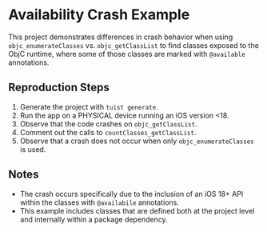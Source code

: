 # Availability Crash Example

This project demonstrates differences in crash behavior when using `objc_enumerateClasses` vs. `objc_getClassList` to find classes exposed to the ObjC runtime, where some of those classes are marked with `@available` annotations.

## Reproduction Steps

1. Generate the project with `tuist generate`.
2. Run the app on a PHYSICAL device running an iOS version <18.
3. Observe that the code crashes on `objc_getClassList`.
4. Comment out the calls to `countClasses_getClassList`.
5. Observe that a crash does not occur when only `objc_enumerateClasses` is used.

## Notes

* The crash occurs specifically due to the inclusion of an iOS 18+ API within the classes with `@availabile` annotations.
* This example includes classes that are defined both at the project level and internally within a package dependency.
